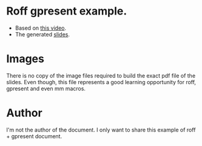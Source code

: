 # Roff gpresent example.

- Based on [this video][video].
- The generated [slides][slides].

# Images

There is no copy of the image files required to build the exact pdf file of the slides.
Even though, this file represents a good learning opportunity for roff, gpresent and even mm macros.

# Author

I'm not the author of the document.
I only want to share this example of roff + gpresent document.

[video]: https://www.youtube.com/watch?v=4jqvHLoNOEo
[slides]: https://www.openbsd.org/papers/eurobsdcon2015-mandoc.pdf
